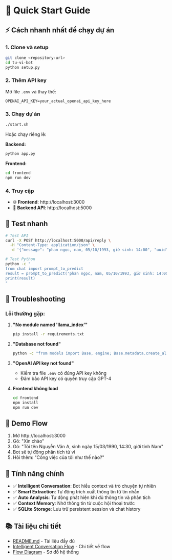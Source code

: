 # 🚀 Quick Start Guide

## ⚡ Cách nhanh nhất để chạy dự án

### 1. Clone và setup
```bash
git clone <repository-url>
cd tu-vi-bot
python setup.py
```

### 2. Thêm API key
Mở file `.env` và thay thế:
```env
OPENAI_API_KEY=your_actual_openai_api_key_here
```

### 3. Chạy dự án
```bash
./start.sh
```

Hoặc chạy riêng lẻ:

**Backend:**
```bash
python app.py
```

**Frontend:**
```bash
cd frontend
npm run dev
```

### 4. Truy cập
- 🌐 **Frontend**: http://localhost:3000
- 🔧 **Backend API**: http://localhost:5000

## 🧪 Test nhanh

```bash
# Test API
curl -X POST http://localhost:5000/api/reply \
  -H "Content-Type: application/json" \
  -d '{"message": "phan ngọc, nam, 05/10/1993, giờ sinh: 14:00", "uuid": "test"}'

# Test Python
python -c "
from chat import prompt_to_predict
result = prompt_to_predict('phan ngọc, nam, 05/10/1993, giờ sinh: 14:00', 'test')
print(result)
"
```

## 🔧 Troubleshooting

### Lỗi thường gặp:

1. **"No module named 'llama_index'"**
   ```bash
   pip install -r requirements.txt
   ```

2. **"Database not found"**
   ```bash
   python -c "from models import Base, engine; Base.metadata.create_all(engine)"
   ```

3. **"OpenAI API key not found"**
   - Kiểm tra file `.env` có đúng API key không
   - Đảm bảo API key có quyền truy cập GPT-4

4. **Frontend không load**
   ```bash
   cd frontend
   npm install
   npm run dev
   ```

## 📱 Demo Flow

1. Mở http://localhost:3000
2. Gõ: "Xin chào"
3. Gõ: "Tôi tên Nguyễn Văn A, sinh ngày 15/03/1990, 14:30, giới tính Nam"
4. Bot sẽ tự động phân tích tử vi
5. Hỏi thêm: "Công việc của tôi như thế nào?"

## 🎯 Tính năng chính

- ✅ **Intelligent Conversation**: Bot hiểu context và trò chuyện tự nhiên
- ✅ **Smart Extraction**: Tự động trích xuất thông tin từ tin nhắn
- ✅ **Auto Analysis**: Tự động phát hiện khi đủ thông tin và phân tích
- ✅ **Context Memory**: Nhớ thông tin từ cuộc hội thoại trước
- ✅ **SQLite Storage**: Lưu trữ persistent session và chat history

## 📚 Tài liệu chi tiết

- [README.md](./README.md) - Tài liệu đầy đủ
- [Intelligent Conversation Flow](./docs/INTELLIGENT_CONVERSATION_FLOW.md) - Chi tiết về flow
- [Flow Diagram](./docs/FLOW_DIAGRAM.md) - Sơ đồ hệ thống
